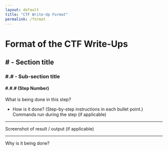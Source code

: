 ```yaml
---
layout: default
title: "CTF Write-Up Format"
permalink: /format
---
```


# Format of the CTF Write-Ups

## \# - Section title

### \#.# - Sub-section title

#### \#.#.# (Step Number)

What is being done in this step?

* How is it done? (Step-by-step instructions in each bullet point.)  
Commands run during the step (if applicable)

---

Screenshot of result / output (if applicable)

---

Why is it being done?
